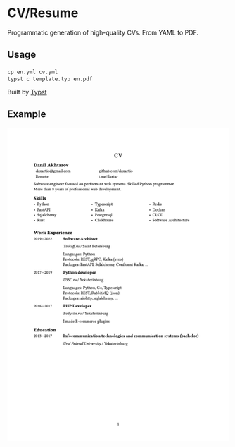 # CV/Resume

Programmatic generation of high-quality CVs. From YAML to PDF.

## Usage

```shell
cp en.yml cv.yml
typst c template.typ en.pdf
```

Built by [Typst](https://typst.app/)

## Example

![cv](en.png)
